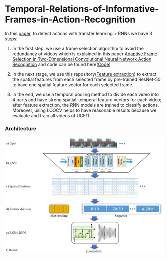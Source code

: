# Temporal-Relations-of-Informative-Frames-in-Action-Recognition

In this [paper](https://www.researchgate.net/publication/379714148_PDF_Temporal_Relations_of_Informative_Frames_in_Action_Recognition), to detect actions with transfer learning + RNNs we have 3 steps:

1. In the first step, we use a frame selection algorithm to avoid the redundancy of videos which is explained in this paper [Adaptive Frame Selection In Two-Dimensional Convolutional Neural Network Action Recognition](https://www.researchgate.net/publication/368726751_Adaptive_Frame_Selection_In_Two_Dimensional_Convolutional_Neural_Network_Action_Recognition) and code can be found here([Code](https://github.com/Alirezarahnamaa/Adaptive-Frame-Selection-Algorithm))

2. In the next stage, we use this repository([Feature extraction](https://github.com/Alirezarahnamaa/Feature_Extraction)) to extract the spatial features from each selected frame by pre-trained ResNet-50 to have one spatial feature vector for each selected frame.

3. In the end, we use a temporal pooling method to divide each video into 4 parts and have strong spatial-temporal feature vectors for each video; after feature extraction, the RNN models are trained to classify actions. Moreover, using LOOCV helps to have reasonable results because we evaluate and train all videos of UCF11.

### Architecture

![](Figure/architecture.png)
